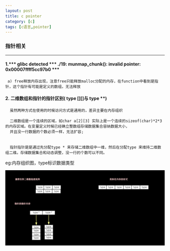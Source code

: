```yaml
---
layout: post
title: c pointer
category: [c]
tags: [c语言,pointer]
---
```



### 指针相关
___

#### 1.*** glibc detected *** ./19: munmap_chunk(): invalid pointer: 0x00007ffff5cc97b0 ***

     a) free释放内存出现，注意free只能释放malloc分配的内存，在function中看到是指针，这个指针有可能是定义的数组，无法释放


#### 2. 二维数组和指针的指针区别( type [][]与 type **)

      虽然两种方式在使用的时候访问方式是通用的，差异主要在内存组织

      二维数组是一个连续的区域，如char a[2][3] 实际上是一个连续的sizeof(char)*2*3的内存区域。在变量定义时候已经确立整数组存储数据集合容纳数据大小，
      并且没一行数据的个数必须一样，无法扩容;


      指针指针是是通过先分配type * 来存储二维数组中一维，然后在分配type 来维持二维数组二维。存储数据集合和动态调整，没一行的个数可以不同。

 eg:内存组织图，type标识数据类型

![内存组织图](/img/arrayandpointerpointer.png)

